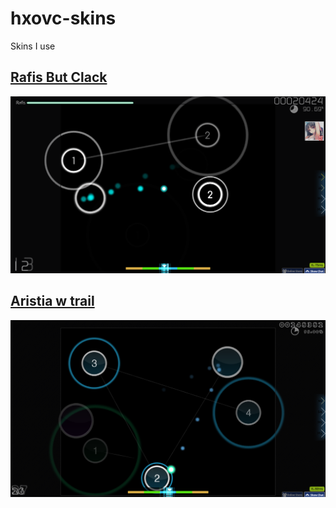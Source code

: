 # hxovc-skins
Skins I use 

## [Rafis But Clack](https://github.com/hxovc/hxovc-skins/raw/main/Rafis%20But%20Clack/Rafis%20but%20Clack.osk)
![](https://raw.githubusercontent.com/hxovc/hxovc-skins/main/Rafis%20But%20Clack/Rafis%20but%20clack.png)
## [Aristia w trail](https://github.com/hxovc/hxovc-skins/raw/main/Aristia%20w%20trail/Aristia%20w%20trail.osk)
![](https://raw.githubusercontent.com/hxovc/hxovc-skins/main/Aristia%20w%20trail/Aristia%20w%20trail.png)
